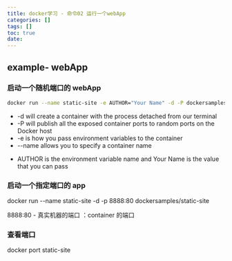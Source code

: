 ```yaml
---
title: docker学习 - 命令02 运行一个webApp
categories: []
tags: []
toc: true
date:
---
```


## example- webApp

### 启动一个随机端口的 webApp

```bash
docker run --name static-site -e AUTHOR="Your Name" -d -P dockersamples/static-site
```

- -d will create a container with the process detached from our terminal
- -P will publish all the exposed container ports to random ports on the Docker host
- -e is how you pass environment variables to the container
- --name allows you to specify a container name

* AUTHOR is the environment variable name and Your Name is the value that you can pass

### 启动一个指定端口的 app

docker run --name static-site -d -p 8888:80 dockersamples/static-site

8888:80 - 真实机器的端口 ：container 的端口

### 查看端口

docker port static-site
